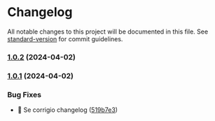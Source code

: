 # Changelog

All notable changes to this project will be documented in this file. See [standard-version](https://github.com/conventional-changelog/standard-version) for commit guidelines.

### [1.0.2](https://github.com/GiulianoPoeta99/tpi-mercadolibre/compare/v1.0.1...v1.0.2) (2024-04-02)

### [1.0.1](https://github.com/GiulianoPoeta99/tpi-mercadolibre/compare/v1.3.0...v1.0.1) (2024-04-02)


### Bug Fixes

* :bug: Se corrigio changelog ([519b7e3](https://github.com/GiulianoPoeta99/tpi-mercadolibre/commit/519b7e3ac439c79f35d9ab3b51b1c87a6d55a505))
